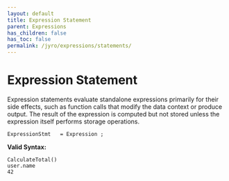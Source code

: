 ```yaml
---
layout: default
title: Expression Statement
parent: Expressions
has_children: false
has_toc: false
permalink: /jyro/expressions/statements/
---
```


# Expression Statement

Expression statements evaluate standalone expressions primarily for their side effects, such as function calls that modify the data context or produce output. The result of the expression is computed but not stored unless the expression itself performs storage operations.

```
ExpressionStmt   = Expression ;
```

**Valid Syntax:**
```jyro
CalculateTotal()
user.name
42
```